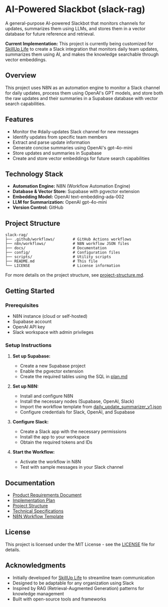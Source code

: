 # AI-Powered Slackbot (slack-rag)

A general-purpose AI-powered Slackbot that monitors channels for updates, summarizes them using LLMs, and stores them in a vector database for future reference and retrieval.

**Current Implementation:** This project is currently being customized for [SkillUp Life](https://www.skilledup.life) to create a Slack integration that monitors daily team updates, summarizes them using AI, and makes the knowledge searchable through vector embeddings.

## Overview

This project uses N8N as an automation engine to monitor a Slack channel for daily updates, process them using OpenAI's GPT models, and store both the raw updates and their summaries in a Supabase database with vector search capabilities.

## Features

- Monitor the #daily-updates Slack channel for new messages
- Identify updates from specific team members
- Extract and parse update information
- Generate concise summaries using OpenAI's gpt-4o-mini
- Store updates and summaries in Supabase
- Create and store vector embeddings for future search capabilities

## Technology Stack

- **Automation Engine:** N8N (Workflow Automation Engine)
- **Database & Vector Store:** Supabase with pgvector extension
- **Embedding Model:** OpenAI text-embedding-ada-002
- **LLM for Summarization:** OpenAI gpt-4o-mini
- **Version Control:** GitHub

## Project Structure

```
slack-rag/
├── .github/workflows/        # GitHub Actions workflows
├── n8n/workflows/            # N8N workflow JSON files
├── docs/                     # Documentation
├── config/                   # Configuration files
├── scripts/                  # Utility scripts
├── README.md                 # This file
└── LICENSE                   # License information
```

For more details on the project structure, see [project-structure.md](docs/project-structure.md).

## Getting Started

### Prerequisites

- N8N instance (cloud or self-hosted)
- Supabase account
- OpenAI API key
- Slack workspace with admin privileges

### Setup Instructions

1. **Set up Supabase:**
   - Create a new Supabase project
   - Enable the pgvector extension
   - Create the required tables using the SQL in [plan.md](docs/plan.md)

2. **Set up N8N:**
   - Install and configure N8N
   - Install the necessary nodes (Supabase, OpenAI, Slack)
   - Import the workflow template from [daily_update_summarizer_v1.json](n8n/workflows/daily_update_summarizer_v1.json)
   - Configure credentials for Slack, OpenAI, and Supabase

3. **Configure Slack:**
   - Create a Slack app with the necessary permissions
   - Install the app to your workspace
   - Obtain the required tokens and IDs

4. **Start the Workflow:**
   - Activate the workflow in N8N
   - Test with sample messages in your Slack channel

## Documentation

- [Product Requirements Document](docs/prd.md)
- [Implementation Plan](docs/plan.md)
- [Project Structure](docs/project-structure.md)
- [Technical Specifications](docs/technical-specifications.md)
- [N8N Workflow Template](n8n/workflows/daily_update_summarizer_v1.json)

## License

This project is licensed under the MIT License - see the [LICENSE](LICENSE) file for details.

## Acknowledgments

- Initially developed for [SkillUp Life](https://www.skilledup.life) to streamline team communication
- Designed to be adaptable for any organization using Slack
- Inspired by RAG (Retrieval-Augmented Generation) patterns for knowledge management
- Built with open-source tools and frameworks
